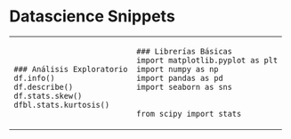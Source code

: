 # Datascience Snippets

<table>
<tr>

<td>
<code>
### Análisis Exploratorio
df.info()
df.describe()
df.stats.skew()
dfbl.stats.kurtosis()
</code>
</td>

<td>
<code>
### Librerías Básicas
import matplotlib.pyplot as plt
import numpy as np
import pandas as pd
import seaborn as sns

from scipy import stats
</code>
</td>

</tr>
</table>
